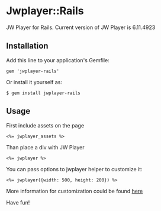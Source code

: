 # Jwplayer::Rails

JW Player for Rails. Current version of JW Player is 6.11.4923

## Installation

Add this line to your application's Gemfile:

    gem 'jwplayer-rails'

Or install it yourself as:

    $ gem install jwplayer-rails

## Usage

First include assets on the page

    <%= jwplayer_assets %>

Than place a div with JW Player

    <%= jwplayer %>

You can pass options to jwplayer helper to customize it:

    <%= jwplayer({width: 500, height: 200}) %>

More information for customization could be found [here](http://www.longtailvideo.com/support/jw-player/28839/embedding-the-player)

Have fun!
